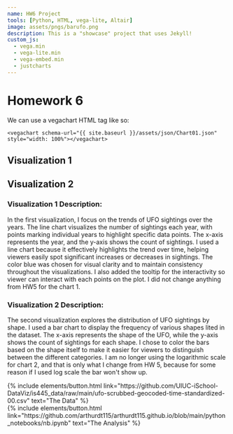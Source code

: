 ```yaml
---
name: HW6 Project
tools: [Python, HTML, vega-lite, Altair]
image: assets/pngs/barufo.png
description: This is a "showcase" project that uses Jekyll!
custom_js:
  - vega.min
  - vega-lite.min
  - vega-embed.min
  - justcharts
---
```



# Homework 6

We can use a vegachart HTML tag like so:

```
<vegachart schema-url="{{ site.baseurl }}/assets/json/Chart01.json" style="width: 100%"></vegachart>
```

## Visualization 1


<vegachart schema-url="{{ site.baseurl }}/assets/json/Chart01.json" style="width: 100%"></vegachart>

## Visualization 2
<vegachart schema-url="{{ site.baseurl }}/assets/json/Chart02.json" style="width: 100%"></vegachart>

### Visualization 1 Description:
In the first visualization, I focus on the trends of UFO sightings over the years.
 The line chart visualizes the number of sightings each year,
  with points marking individual years to highlight specific data points. 
  The x-axis represents the year, and the y-axis shows the count of sightings. 
  I used a line chart because it effectively highlights the trend over time, 
  helping viewers easily spot significant increases or decreases in sightings. 
  The color blue was chosen for visual clarity and to maintain consistency throughout the visualizations. I also added the tooltip for the interactivity so viewer can interact with each points on the plot. I did not change anything from HW5 for the chart 1.

### Visualization 2 Description:
The second visualization explores the distribution of UFO sightings by shape. 
I used a bar chart to display the frequency of various shapes lited in the dataset. 
The x-axis represents the shape of the UFO, while the y-axis shows the count of sightings for each shape. I chose to color the bars based on the shape itself to make it easier for viewers to distinguish
between the different categories. I am no longer using the logarithmic scale for chart 2, and that is only what I change from HW 5, because for some reason if I used log scale the bar won't show up.


<!-- these are written in a combo of html and liquid --> 

<div class="left">
{% include elements/button.html link="https://github.com/UIUC-iSchool-DataViz/is445_data/raw/main/ufo-scrubbed-geocoded-time-standardized-00.csv" text="The Data" %}
</div>

<div class="right">
{% include elements/button.html link="https://github.com/arthurdt115/arthurdt115.github.io/blob/main/python_notebooks/nb.ipynb" text="The Analysis" %}
</div>

